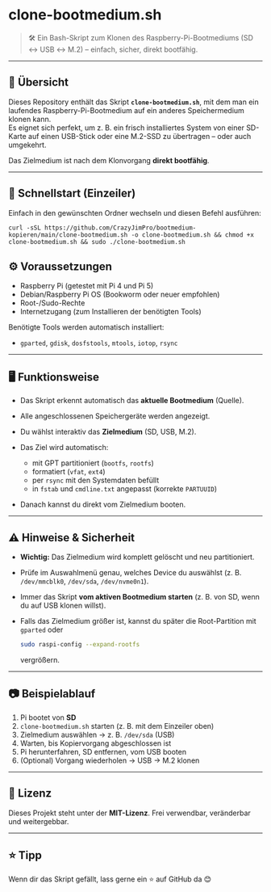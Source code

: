 # clone-bootmedium.sh

> 🛠️ Ein Bash-Skript zum Klonen des Raspberry-Pi-Bootmediums (SD ↔ USB ↔ M.2) – einfach, sicher, direkt bootfähig.

---

## 📖 Übersicht

Dieses Repository enthält das Skript **`clone-bootmedium.sh`**, mit dem man ein laufendes Raspberry-Pi-Bootmedium auf ein anderes Speichermedium klonen kann.  
Es eignet sich perfekt, um z. B. ein frisch installiertes System von einer SD-Karte auf einen USB-Stick oder eine M.2-SSD zu übertragen – oder auch umgekehrt.  

Das Zielmedium ist nach dem Klonvorgang **direkt bootfähig**.

---

## 🚀 Schnellstart (Einzeiler)

Einfach in den gewünschten Ordner wechseln und diesen Befehl ausführen:  

```
curl -sSL https://github.com/CrazyJimPro/bootmedium-kopieren/main/clone-bootmedium.sh -o clone-bootmedium.sh && chmod +x clone-bootmedium.sh && sudo ./clone-bootmedium.sh
````

## ⚙️ Voraussetzungen

* Raspberry Pi (getestet mit Pi 4 und Pi 5)
* Debian/Raspberry Pi OS (Bookworm oder neuer empfohlen)
* Root-/Sudo-Rechte
* Internetzugang (zum Installieren der benötigten Tools)

Benötigte Tools werden automatisch installiert:

* `gparted`, `gdisk`, `dosfstools`, `mtools`, `iotop`, `rsync`

---

## 🖥️ Funktionsweise

* Das Skript erkennt automatisch das **aktuelle Bootmedium** (Quelle).
* Alle angeschlossenen Speichergeräte werden angezeigt.
* Du wählst interaktiv das **Zielmedium** (SD, USB, M.2).
* Das Ziel wird automatisch:

  * mit GPT partitioniert (`bootfs`, `rootfs`)
  * formatiert (`vfat`, `ext4`)
  * per `rsync` mit den Systemdaten befüllt
  * in `fstab` und `cmdline.txt` angepasst (korrekte `PARTUUID`)
* Danach kannst du direkt vom Zielmedium booten.

---

## ⚠️ Hinweise & Sicherheit

* **Wichtig:** Das Zielmedium wird komplett gelöscht und neu partitioniert.
* Prüfe im Auswahlmenü genau, welches Device du auswählst (z. B. `/dev/mmcblk0`, `/dev/sda`, `/dev/nvme0n1`).
* Immer das Skript **vom aktiven Bootmedium starten** (z. B. von SD, wenn du auf USB klonen willst).
* Falls das Zielmedium größer ist, kannst du später die Root-Partition mit `gparted` oder

  ```bash
  sudo raspi-config --expand-rootfs
  ```

  vergrößern.

---

## 📷 Beispielablauf

1. Pi bootet von **SD**
2. `clone-bootmedium.sh` starten (z. B. mit dem Einzeiler oben)
3. Zielmedium auswählen → z. B. `/dev/sda` (USB)
4. Warten, bis Kopiervorgang abgeschlossen ist
5. Pi herunterfahren, SD entfernen, vom USB booten
6. (Optional) Vorgang wiederholen → USB → M.2 klonen

---

## 📝 Lizenz

Dieses Projekt steht unter der **MIT-Lizenz**.
Frei verwendbar, veränderbar und weitergebbar.

---

## ⭐ Tipp

Wenn dir das Skript gefällt, lass gerne ein ⭐ auf GitHub da 😊

```
